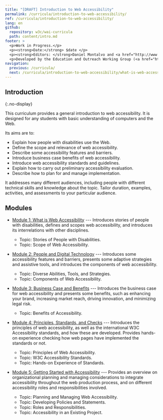 ```yaml
---
title: "[DRAFT] Introduction to Web Accessibility"
permalink: /curricula/introduction-to-web-accessibility/
ref: /curricula/introduction-to-web-accessibility/
lang: en
github:
  repository: w3c/wai-curricula
  path: content/intro.md
footer: >
  <p>Work in Progress.</p>
  <p><strong>Date:</strong> $date </p>
  <p><strong>Editors: </strong>Daniel Montalvo and <a href="http://www.w3.org/People/shadi/">Shadi Abou-Zahra</a>. Contributors: <a href="https://www.w3.org/WAI/EO/EOWG-members">EOWG Participants</a>. </p>
  <p>Developed by the Education and Outreach Working Group (<a href="http://www.w3.org/WAI/EO/">EOWG</a>). Developed as part of the <a href="https://www.w3.org/WAI/about/projects/wai-guide/">WAI-Guide Project</a> funded by the European Commission (EC) under the Horizon 2020 program (Grant Agreement 822245).</p>
navigation:
  previous: /curricula/
  next: /curricula/introduction-to-web-accessibility/what-is-web-accessibility/
---
```


## Introduction
{:.no-display}

This curriculum provides a general introduction to web accessibility. It is designed for any students with basic understanding of computers and the Web.

Its aims are to:

* Explain how people with disabilities use the Web.
* Define the scope and relevance of web accessibility.
* Describe some accessibility features and barriers.
* Introduce business case benefits of web accessibility.
* Introduce web accessibility standards and guidelines.
* Explain how to carry out preliminary accessibility evaluation.
* Describe how to plan for and manage implementation.

It addresses many different audiences, including people with different technical skills and knowledge about the topic. Tailor duration, examples, activities, and assessments to your particular audience.

## Modules

-   [Module 1: What is Web Accessibility](/curricula/introduction-to-web-accessibility/what-is-web-accessibility/) --- Introduces stories of people with disabilities, defines and scopes web accessibility, and introduces its interrelations with other disciplines.
    -   Topic: Stories of People with Disabilities.
    -   Topic: Scope of Web Accessibility.

-   [Module 2: People and Digital Technology](/curricula/introduction-to-web-accessibility/people-and-digital-technology/) --- Introduces some accessibility features and barriers, presents some adaptive strategies and assistive tools, and introduces the components of web accessibility.
    -   Topic: Diverse Abilities, Tools, and Strategies.
    -   Topic: Components of Web Accessibility.

-   [Module 3: Business Case and Benefits](/curricula/introduction-to-web-accessibility/business-case-and-benefits/) --- Introduces the business case for web accessibility and presents some benefits, such as enhancing your brand, increasing market reach, driving innovation, and minimizing legal risk.
    -   Topic: Benefits of Accessibility.

-   [Module 4: Principles, Standards, and Checks](/curricula/introduction-to-web-accessibility/principles-standards-and-checks/) --- Introduces the principles of web accessibility, as well as the international W3C Accessibility standards, and how these are developed. Provides hands-on experience checking how web pages have implemented the standards or not.
    -   Topic: Principles of Web Accessibility.
    -   Topic: W3C Accessibility Standards.
    -   Topic: Hands-on Experience of Standards.

-   [Module 5: Getting Started with Accessibility](/curricula/introduction-to-web-accessibility/getting-started-with-accessibility/) --- Provides an overview on organizational planning and managing considerations to integrate accessibility throughout the web production process, and on different accessibility roles and responsibilities involved.
    -   Topic: Planning and Managing Web Accessibility.
    -   Topic: Developing Policies and Statements.
    -   Topic: Roles and Responsibilities.
    -   Topic: Accessibility in an Existing Project.